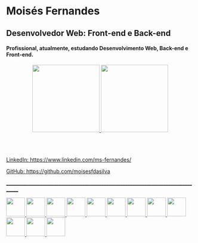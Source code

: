 
<div align="left">
  <h1>Moisés Fernandes</h1>
  <h2>Desenvolvedor Web: Front-end e Back-end</h2>
  <h4>Profissional, atualmente, estudando Desenvolvimento Web, Back-end e Front-end.</h4>
</div>
<div align="center">
  <a href="https://github.com/moisesfdasilva">
  <img height="180em" src="https://github-readme-stats.vercel.app/api?username=moisesfdasilva&show_icons=true&theme=swift&include_all_commits=true&count_private=true"/>
  <img height="180em" src="https://github-readme-stats.vercel.app/api/top-langs/?username=moisesfdasilva&layout=compact&langs_count=7&theme=swift"/>
</div>

</br></br>
<div align="left">
  <a href="https://www.linkedin.com/in/ms-fernandes">
  <p>LinkedIn: https://www.linkedin.com/ms-fernandes/ <p>
</div>
<div align="left">
  <a href="https://github.com/moisesfdasilva">
  <p>GitHub: https://github.com/moisesfdasilva <p>
</div>
<div>
<p>___________________________________________________________________________________</p>
  <img height="50em" src="https://cdn.jsdelivr.net/gh/devicons/devicon/icons/linux/linux-original.svg" />

  <img height="50em" src="https://cdn.jsdelivr.net/gh/devicons/devicon/icons/git/git-original.svg" />
  <img height="50em" src="https://cdn.jsdelivr.net/gh/devicons/devicon/icons/github/github-original.svg" />
  
  <img height="50em" src="https://cdn.jsdelivr.net/gh/devicons/devicon/icons/eslint/eslint-original-wordmark.svg" />
  <img height="50em" src="https://cdn.jsdelivr.net/gh/devicons/devicon/icons/jest/jest-plain.svg" />
  <img height="50em" src="https://testing-library.com/img/octopus-64x64.png" />
  
  <img height="50em" src="https://cdn.jsdelivr.net/gh/devicons/devicon/icons/html5/html5-original-wordmark.svg" />
  <img height="50em" src="https://cdn.jsdelivr.net/gh/devicons/devicon/icons/css3/css3-original-wordmark.svg" />

  <img height="50em" src="https://cdn.jsdelivr.net/gh/devicons/devicon/icons/nodejs/nodejs-original.svg" />
  <img height="50em" src="https://cdn.jsdelivr.net/gh/devicons/devicon/icons/javascript/javascript-original.svg" />
  <img height="50em" src="https://cdn.jsdelivr.net/gh/devicons/devicon/icons/react/react-original-wordmark.svg" />
  <img height="50em" src="https://cdn.jsdelivr.net/gh/devicons/devicon/icons/redux/redux-original.svg" />
</div>

<!--
**moisesfdasilva/moisesfdasilva** is a ✨ _special_ ✨ repository because its `README.md` (this file) appears on your GitHub profile.

Here are some ideas to get you started:

- 🔭 I’m currently working on ...
- 🌱 I’m currently learning ...
- 👯 I’m looking to collaborate on ...
- 🤔 I’m looking for help with ...
- 💬 Ask me about ...
- 📫 How to reach me: ...
- 😄 Pronouns: ...
- ⚡ Fun fact: ...
-->
